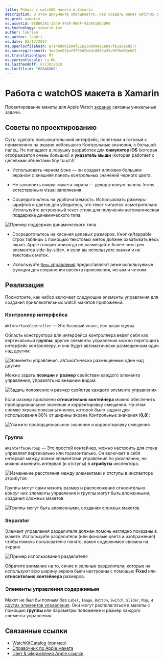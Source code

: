 ```yaml
---
title: Работа с watchOS макета в Xamarin
description: В этом документе описывается, как создать макет watchOS с помощью Xamarin. В нем описывается интерфейс контроллеров, групп, разделители и элементы управления содержимым.
ms.prod: xamarin
ms.assetid: BEDB62A1-2249-4459-986F-413A41E63DF0
ms.technology: xamarin-ios
author: lobrien
ms.author: laobri
ms.date: 03/17/2017
ms.openlocfilehash: a714b8bd1984f22a138d09912a0a7fe1a51e857c
ms.sourcegitcommit: 3ea9ee034af9790d2b0dc0893435e997bd06e587
ms.translationtype: MT
ms.contentlocale: ru-RU
ms.lasthandoff: 07/30/2019
ms.locfileid: "68646809"
---
```

# <a name="working-with-watchos-layout-in-xamarin"></a>Работа с watchOS макета в Xamarin

Проектирование макеты для Apple Watch [экранах](~/ios/watchos/app-fundamentals/screen-sizes.md) связаны уникальные задачи.

## <a name="design-tips"></a>Советы по проектированию

Суть: сделать пользовательский интерфейс, понятным и готовый к применению на экране небольшого Контрольные значения, с большой палец. Не попадают в ловушку разработок для **симулятор iOS** (которая отображается очень больших) и **указатель мыши** (которая работает с целевыми объектами tiny touch)!

- Использовать черном фоне — он создает иллюзию большим экраном с внешняя панель контрольных значений черного цвета.

- Не заполнить вокруг макета экрана — декоративную панель forms естественным visual заполнения.

- Сосредоточьтесь на удобочитаемость. Использовать размеры шрифтов и цветов для убедитесь, что текст читается осмотрительно. Используйте встроенный текст стили для получения автоматическая поддержка динамического типа.

![](layout-images/type.png "Пример поддержки динамического типа")

- Сосредоточьтесь на касания целевых размеров. Кнопки/tappable строк таблицы с помощью текстовых меток должен охватывать весь экран. Apple говорит «никогда не размещайте более чем трех элементов side-by-side», и если вы используете значки и не текстовых меток.

- Используйте [ `Menu` управления](~/ios/watchos/user-interface/menu.md) предоставляют реже используемые функции для сохранения проекта приложения, ясным и четким.


## <a name="implementation"></a>Реализация

Посмотрите, как набор включает следующие элементы управления для создания привлекательных watch макетов приложений:

### <a name="interface-controller"></a>Контроллер интерфейса

`WKInterfaceController` — Это базовый класс, все ваши сцены.

Область конструктора для интерфейса контроллера ведет себя как вертикальный **группы**: другие элементы управления можно перетащить интерфейс контроллеру, и они будут автоматически размещенным один над другим:

![](layout-images/controller-scene.png "Элементы управления, автоматически размещенным один над другим")

Можно задать **позиции** и **размер** свойствам каждого элемента управления, управлять их внешним видом:

![](layout-images/positionsize-attributes.png "Задать положение и размер свойства каждого элемента управления")

Если размер присвоено **относительно контейнера** можно обеспечить пропорциональное значение и корректировку смещения. На этом снимке экрана показаны кнопки, которое было задано для использования 80% от ширины экрана Контрольные значения (**0,8**):

![](layout-images/button-attributes.png "Укажите пропорциональное значение и корректировку смещения")


### <a name="group"></a>Группа

`WKInterfaceGroup` — Это простой контейнер, можно настроить для стека управляет вертикально или горизонтально. Он включает в себя интервал между всеми элементами управления по умолчанию, но можно изменить интервал (и отступы) в **атрибуты** инспектора.

![](layout-images/group-attributes.png "Изменение расстояния между элементами и отступы в инспекторе атрибутов")

Группы могут сами менять размер и расположение относительно вокруг них элементы управления и группы могут быть вложенными, создания сложных макетов.

![](layout-images/group-scene.png "Группы могут быть вложенными, создания сложных макетов")


### <a name="separator"></a>Separator

Элемент управления разделителя должен помочь наглядно показаны в макете. Используйте разделители (или фоновые цвета и изображения) чтобы помочь пользователю понять, какое содержимое связана на экране.

![](layout-images/separator-scene.png "Пример использования разделителя")

Обратите внимание на то, синие и зеленые разделители, которые не используют всю ширину экрана были настроены с помощью **Fixed** или **относительно контейнера** размеров.

### <a name="content-controls"></a>Элементы управления содержимым

Макет не был бы полным без `Label`, `Image`, `Button`, `Switch`, `Slider`, `Map`, и [других элементов управления](~/ios/watchos/user-interface/index.md).
Они могут располагаться в макеты с помощью **группы** или параметры положение и размер каждого элемента управления.



## <a name="related-links"></a>Связанные ссылки

- [WatchKitCatalog (пример)](https://docs.microsoft.com/samples/xamarin/ios-samples/watchos-watchkitcatalog)
- [Справочник по Apple макета](https://developer.apple.com/library/prerelease/ios/documentation/UserExperience/Conceptual/WatchHumanInterfaceGuidelines/Layout.html)
- [Цвет & оформления Apple ссылки](https://developer.apple.com/library/prerelease/ios/documentation/UserExperience/Conceptual/WatchHumanInterfaceGuidelines/ColorandTypography.html)
